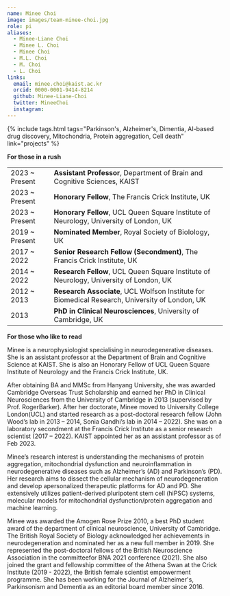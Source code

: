 ```yaml
---
name: Minee Choi
image: images/team-minee-choi.jpg
role: pi
aliases:
  - Minee-Liane Choi
  - Minee L. Choi
  - Minee Choi
  - M.L. Choi
  - M. Choi
  - L. Choi
links:  
  email: minee.choi@kaist.ac.kr
  orcid: 0000-0001-9414-8214
  github: Minee-Liane-Choi
  twitter: MineeChoi
  instagram:
---
```


{%
  include tags.html
  tags="Parkinson's, Alzheimer's, Dimentia, AI-based drug discovery, Mitochondria, Protein aggregation, Cell death"
  link="projects"
%}

<strong>For those in a rush</strong>

<table>
  <tr>
    <td>2023 ~ Present</td>
    <td><b>Assistant Professor</b>, Department of Brain and Cognitive Sciences, KAIST</td>
  </tr>
  <tr>
    <td>2023 ~ Present</td>
    <td><b>Honorary Fellow</b>, The Francis Crick Institute, UK</td>
  </tr>
  <tr>
    <td>2023 ~ Present</td>
    <td><b>Honorary Fellow</b>, UCL Queen Square Institute of Neurology, University of London, UK</td>
  </tr>
  <tr>
    <td>2019 ~ Present</td>
    <td><b>Nominated Member</b>, Royal Society of Biolology, UK</td>
  </tr>
  <tr>
    <td>2017 ~ 2022</td>
    <td><b>Senior Research Fellow (Secondment)</b>, The Francis Crick Institute, UK</td>
  </tr>
  <tr>
    <td>2014 ~ 2022</td>
    <td><b>Research Fellow</b>, UCL Queen Square Institute of Neurology, University of London, UK</td>
  </tr>
  <tr>
    <td>2012 ~ 2013</td>
    <td><b>Research Associate</b>, UCL Wolfson Institute for Biomedical Research, University of London, UK</td>
  </tr>
  <tr>
    <td>2013</td>
    <td><b>PhD in Clinical Neurosciences</b>, University of Cambridge, UK</td>
  </tr>
</table>

<strong>For those who like to read</strong>

Minee is a neurophysiologist specialising in neurodegenerative diseases. She is an assistant professor at the Department of Brain and Cognitive Science at KAIST. She is also an Honorary Fellow of UCL Queen Square Institute of Neurology and the Francis Crick Institute, UK. <br>

After obtaining BA and MMSc from Hanyang University, she was awarded Cambridge Overseas Trust Scholarship and earned her PhD in Clinical Neurosciences from the University of Cambridge in 2013 (supervised by Prof. RogerBarker). After her doctorate, Minee moved to University College London(UCL) and started research as a post-doctoral research fellow (John Wood’s lab in 2013 – 2014, Sonia Gandhi’s lab in 2014 – 2022). She was on a laboratory secondment at the Francis Crick Institute as a senior research scientist (2017 – 2022). KAIST appointed her as an assistant professor as of Feb 2023.
 
Minee’s research interest is understanding the mechanisms of protein aggregation, mitochondrial dysfunction and neuroinflammation in neurodegenerative diseases such as Alzheimer’s (AD) and Parkinson’s (PD). Her research aims to dissect the cellular mechanism of neurodegeneration and develop apersonalized therapeutic platforms for AD and PD. She extensively utilizes patient-derived pluripotent stem cell (hiPSC) systems, molecular models for mitochondrial dysfunction/protein aggregation and machine learning.

Minee was awarded the Amogen Rose Prize 2010, a best PhD student award of the department of clinical neuroscience, University of Cambridge. The British Royal Society of Biology acknowledged her achievements in neurodegeneration and nominated her as a new full member in 2019. She represented the post-doctoral fellows of the British Neuroscience Association in the committeefor BNA 2021 conference (2021). She also joined the grant and fellowship committee of the Athena Swan at the Crick Institute (2019 - 2022), the British female scientist empowerment programme. She has been working for the Journal of Alzheimer's, Parkinsonism and Dementia as an editorial board member since 2016.
